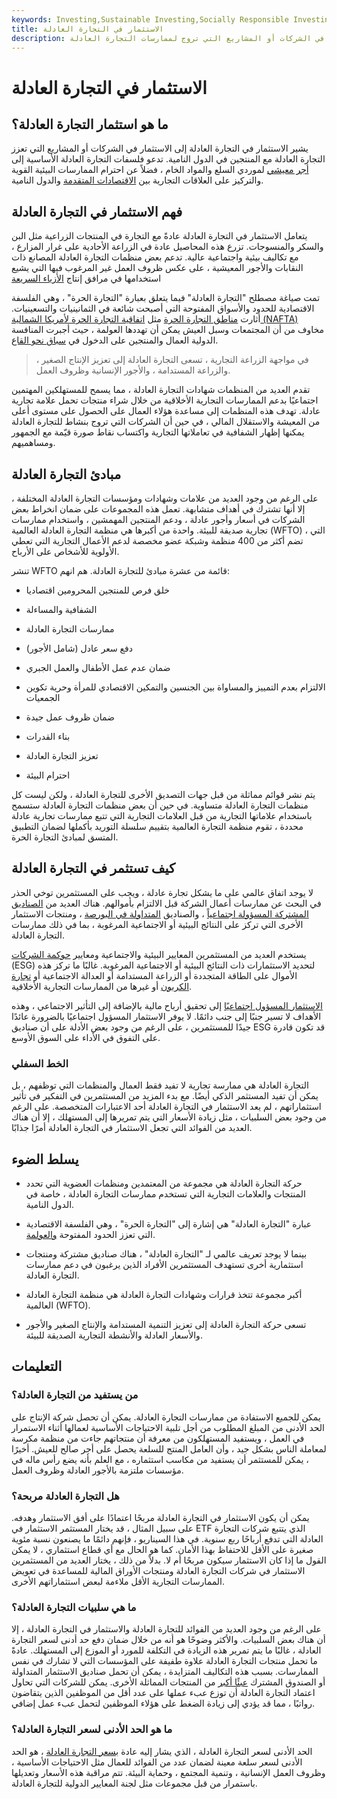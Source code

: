 ```yaml
---
keywords: Investing,Sustainable Investing,Socially Responsible Investing
title: الاستثمار في التجارة العادلة
description: الاستثمار في التجارة العادلة هو الاستثمار في الشركات أو المشاريع التي تروج لممارسات التجارة العادلة.
---
```


# الاستثمار في التجارة العادلة
## ما هو استثمار التجارة العادلة؟

يشير الاستثمار في التجارة العادلة إلى الاستثمار في الشركات أو المشاريع التي تعزز التجارة العادلة مع المنتجين في الدول النامية. تدعو فلسفات التجارة العادلة الأساسية إلى [أجر معيشي](/living_wage) لموردي السلع والمواد الخام ، فضلاً عن احترام الممارسات البيئية القوية والتركيز على العلاقات التجارية بين [الاقتصادات المتقدمة](/advanced-economies) والدول النامية.

## فهم الاستثمار في التجارة العادلة

يتعامل الاستثمار في التجارة العادلة عادةً مع التجارة في المنتجات الزراعية مثل البن والسكر والمنسوجات. تزرع هذه المحاصيل عادة في الزراعة الأحادية على غرار المزارع ، مع تكاليف بيئية واجتماعية عالية. تدعم بعض منظمات التجارة العادلة المصانع ذات النقابات والأجور المعيشية ، على عكس ظروف العمل غير المرغوب فيها التي يشيع استخدامها في مرافق إنتاج [الأزياء السريعة](/fast-fashion)

تمت صياغة مصطلح "التجارة العادلة" فيما يتعلق بعبارة "التجارة الحرة" ، وهي الفلسفة الاقتصادية للحدود والأسواق المفتوحة التي أصبحت شائعة في الثمانينيات والتسعينيات. أثارت [مناطق التجارة الحرة](/free_trade_area) مثل [اتفاقية التجارة الحرة لأمريكا الشمالية (NAFTA)](/nafta) مخاوف من أن المجتمعات وسبل العيش يمكن أن تهددها العولمة ، حيث أجبرت المنافسة الدولية العمال والمنتجين على الدخول في [سباق نحو القاع](/race-bottom).

> في مواجهة الزراعة التجارية ، تسعى التجارة العادلة إلى تعزيز الإنتاج الصغير ، والزراعة المستدامة ، والأجور الإنسانية وظروف العمل.

>

تقدم العديد من المنظمات شهادات التجارة العادلة ، مما يسمح للمستهلكين المهتمين اجتماعيًا بدعم الممارسات التجارية الأخلاقية من خلال شراء منتجات تحمل علامة تجارية عادلة. تهدف هذه المنظمات إلى مساعدة هؤلاء العمال على الحصول على مستوى أعلى من المعيشة والاستقلال المالي ، في حين أن الشركات التي تروج بنشاط للتجارة العادلة يمكنها إظهار الشفافية في تعاملاتها التجارية واكتساب نقاط صورة قيّمة مع الجمهور ومساهميهم.

## مبادئ التجارة العادلة

على الرغم من وجود العديد من علامات وشهادات ومؤسسات التجارة العادلة المختلفة ، إلا أنها تشترك في أهداف متشابهة. تعمل هذه المجموعات على ضمان انخراط بعض الشركات في أسعار وأجور عادلة ، ودعم المنتجين المهمشين ، واستخدام ممارسات تجارية صديقة للبيئة. واحدة من أكبرها هي منظمة التجارة العادلة العالمية (WFTO) ، التي تضم أكثر من 400 منظمة وشبكة عضو مخصصة لدعم الأعمال التجارية التي تعطي الأولوية للأشخاص على الأرباح.

تنشر WFTO قائمة من عشرة مبادئ للتجارة العادلة. هم انهم:

- خلق فرص للمنتجين المحرومين اقتصاديا

- الشفافية والمساءلة

- ممارسات التجارة العادلة

- دفع سعر عادل (شامل الأجور)

- ضمان عدم عمل الأطفال والعمل الجبري

- الالتزام بعدم التمييز والمساواة بين الجنسين والتمكين الاقتصادي للمرأة وحرية تكوين الجمعيات

- ضمان ظروف عمل جيدة

- بناء القدرات

- تعزيز التجارة العادلة

- احترام البيئة

يتم نشر قوائم مماثلة من قبل جهات التصديق الأخرى للتجارة العادلة ، ولكن ليست كل منظمات التجارة العادلة متساوية. في حين أن بعض منظمات التجارة العادلة ستسمح باستخدام علاماتها التجارية من قبل العلامات التجارية التي تتبع ممارسات تجارية عادلة محددة ، تقوم منظمة التجارة العالمية بتقييم سلسلة التوريد بأكملها لضمان التطبيق المتسق لمبادئ التجارة الحرة.

## كيف تستثمر في التجارة العادلة

لا يوجد اتفاق عالمي على ما يشكل تجارة عادلة ، ويجب على المستثمرين توخي الحذر في البحث عن ممارسات أعمال الشركة قبل الالتزام بأموالهم. هناك العديد من [الصناديق المشتركة المسؤولة اجتماعياً](/mutualfund) ، والصناديق [المتداولة في البورصة](/etf) ، ومنتجات الاستثمار الأخرى التي تركز على النتائج البيئية أو الاجتماعية المرغوبة ، بما في ذلك ممارسات التجارة العادلة.

يستخدم العديد من المستثمرين المعايير البيئية والاجتماعية ومعايير [حوكمة الشركات](/environmental-social-and-governance-esg-criteria) (ESG) لتحديد الاستثمارات ذات النتائج البيئية أو الاجتماعية المرغوبة. غالبًا ما تركز هذه الأموال على الطاقة المتجددة أو الزراعة المستدامة أو العدالة الاجتماعية أو [تجارة الكربون](/carbontrade) أو غيرها من الممارسات التجارية الأخلاقية.

[الاستثمار المسؤول اجتماعيًا](/sri) إلى تحقيق أرباح مالية بالإضافة إلى التأثير الاجتماعي ، وهذه الأهداف لا تسير جنبًا إلى جنب دائمًا. لا يوفر الاستثمار المسؤول اجتماعيًا بالضرورة عائدًا جيدًا للمستثمرين ، على الرغم من وجود بعض الأدلة على أن صناديق ESG قد تكون قادرة على التفوق في الأداء على السوق الأوسع.

### الخط السفلي

التجارة العادلة هي ممارسة تجارية لا تفيد فقط العمال والمنظمات التي توظفهم ، بل يمكن أن تفيد المستثمر الذكي أيضًا. مع بدء المزيد من المستثمرين في التفكير في تأثير استثماراتهم ، لم يعد الاستثمار في التجارة العادلة أحد الاعتبارات المتخصصة. على الرغم من وجود بعض السلبيات ، مثل زيادة الأسعار التي يتم تمريرها إلى المستهلك ، إلا أن هناك العديد من الفوائد التي تجعل الاستثمار في التجارة العادلة أمرًا جذابًا.

## يسلط الضوء

- حركة التجارة العادلة هي مجموعة من المعتمدين ومنظمات العضوية التي تحدد المنتجات والعلامات التجارية التي تستخدم ممارسات التجارة العادلة ، خاصة في الدول النامية.

- عبارة "التجارة العادلة" هي إشارة إلى "التجارة الحرة" ، وهي الفلسفة الاقتصادية التي تعزز الحدود المفتوحة [والعولمة](/globalization).

- بينما لا يوجد تعريف عالمي لـ "التجارة العادلة" ، هناك صناديق مشتركة ومنتجات استثمارية أخرى تستهدف المستثمرين الأفراد الذين يرغبون في دعم ممارسات التجارة العادلة.

- أكبر مجموعة تتخذ قرارات وشهادات التجارة العادلة هي منظمة التجارة العادلة العالمية (WFTO).

- تسعى حركة التجارة العادلة إلى تعزيز التنمية المستدامة والإنتاج الصغير والأجور والأسعار العادلة والأنشطة التجارية الصديقة للبيئة.

## التعليمات

### من يستفيد من التجارة العادلة؟

يمكن للجميع الاستفادة من ممارسات التجارة العادلة. يمكن أن تحصل شركة الإنتاج على الحد الأدنى من المبلغ المطلوب من أجل تلبية الاحتياجات الأساسية لعمالها أثناء الاستمرار في العمل ، ويستفيد المستهلكون من معرفة أن منتجاتهم جاءت من منظمة مكرسة لمعاملة الناس بشكل جيد ، وأن العامل المنتج للسلعة يحصل على أجر صالح للعيش. أخيرًا ، يمكن للمستثمر أن يستفيد من مكاسب استثماره ، مع العلم بأنه يضع رأس ماله في مؤسسات ملتزمة بالأجور العادلة وظروف العمل.

### هل التجارة العادلة مربحة؟

يمكن أن يكون الاستثمار في التجارة العادلة مربحًا اعتمادًا على أفق الاستثمار وهدفه. على سبيل المثال ، قد يختار المستثمر الاستثمار في ETF الذي يتتبع شركات التجارة العادلة التي تدفع أرباحًا ربع سنوية. في هذا السيناريو ، فإنهم دائمًا ما يصنعون نسبة مئوية صغيرة على الأقل للاحتفاظ بهذا الأمان. كما هو الحال مع أي قطاع استثماري ، لا يمكن القول ما إذا كان الاستثمار سيكون مربحًا أم لا. بدلاً من ذلك ، يختار العديد من المستثمرين الاستثمار في شركات التجارة العادلة ومنتجات الأوراق المالية للمساعدة في تعويض الممارسات التجارية الأقل ملاءمة لبعض استثماراتهم الأخرى.

### ما هي سلبيات التجارة العادلة؟

على الرغم من وجود العديد من الفوائد للتجارة العادلة والاستثمار في التجارة العادلة ، إلا أن هناك بعض السلبيات. والأكثر وضوحًا هو أنه من خلال ضمان دفع حد أدنى لسعر التجارة العادلة ، غالبًا ما يتم تمرير هذه الزيادة في التكلفة للمورد أو الموزع إلى المستهلك. عادةً ما تحمل منتجات التجارة العادلة علاوة طفيفة على المؤسسات التي لا تشارك في نفس الممارسات. بسبب هذه التكاليف المتزايدة ، يمكن أن تحمل صناديق الاستثمار المتداولة أو الصندوق المشترك [عبئًا أكبر](/loadfund) من المنتجات المماثلة الأخرى. يمكن للشركات التي تحاول اعتماد التجارة العادلة أن توزع عبء عملها على عدد أقل من الموظفين الذين يتقاضون رواتبًا ، مما قد يؤدي إلى زيادة الضغط على هؤلاء الموظفين لتحمل عبء عمل إضافي.

### ما هو الحد الأدنى لسعر التجارة العادلة؟

الحد الأدنى لسعر التجارة العادلة ، الذي يشار إليه عادة [بسعر التجارة العادلة](/fair-trade-price) ، هو الحد الأدنى لسعر سلعة معينة لضمان عدد من الفوائد للعمال مثل الاحتياجات الأساسية ، وظروف العمل الإنسانية ، وتنمية المجتمع ، وحماية البيئة. تتم مراقبة هذه الأسعار وتعديلها باستمرار من قبل مجموعات مثل لجنة المعايير الدولية للتجارة العادلة.

